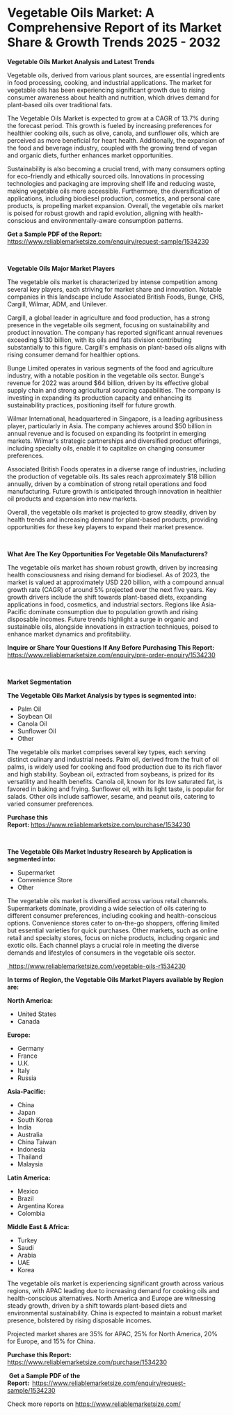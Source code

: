 <p><h1>Vegetable Oils Market: A Comprehensive Report of its Market Share & Growth Trends 2025 - 2032</h1></p><p><strong>Vegetable Oils Market Analysis and Latest Trends</strong></p>
<p><p>Vegetable oils, derived from various plant sources, are essential ingredients in food processing, cooking, and industrial applications. The market for vegetable oils has been experiencing significant growth due to rising consumer awareness about health and nutrition, which drives demand for plant-based oils over traditional fats. </p><p>The Vegetable Oils Market is expected to grow at a CAGR of 13.7% during the forecast period. This growth is fueled by increasing preferences for healthier cooking oils, such as olive, canola, and sunflower oils, which are perceived as more beneficial for heart health. Additionally, the expansion of the food and beverage industry, coupled with the growing trend of vegan and organic diets, further enhances market opportunities.</p><p>Sustainability is also becoming a crucial trend, with many consumers opting for eco-friendly and ethically sourced oils. Innovations in processing technologies and packaging are improving shelf life and reducing waste, making vegetable oils more accessible. Furthermore, the diversification of applications, including biodiesel production, cosmetics, and personal care products, is propelling market expansion. Overall, the vegetable oils market is poised for robust growth and rapid evolution, aligning with health-conscious and environmentally-aware consumption patterns.</p></p>
<p><strong>Get a Sample PDF of the Report:&nbsp;</strong> <a href="https://www.reliablemarketsize.com/enquiry/request-sample/1534230?utm_campaign=1897&utm_medium=2&utm_source=Github&utm_content=ia&utm_term=14022025&utm_id=vegetable-oils">https://www.reliablemarketsize.com/enquiry/request-sample/1534230</a></p>
<p>&nbsp;</p>
<p><strong>Vegetable Oils Major Market Players</strong></p>
<p><p>The vegetable oils market is characterized by intense competition among several key players, each striving for market share and innovation. Notable companies in this landscape include Associated British Foods, Bunge, CHS, Cargill, Wilmar, ADM, and Unilever.</p><p>Cargill, a global leader in agriculture and food production, has a strong presence in the vegetable oils segment, focusing on sustainability and product innovation. The company has reported significant annual revenues exceeding $130 billion, with its oils and fats division contributing substantially to this figure. Cargill's emphasis on plant-based oils aligns with rising consumer demand for healthier options.</p><p>Bunge Limited operates in various segments of the food and agriculture industry, with a notable position in the vegetable oils sector. Bunge's revenue for 2022 was around $64 billion, driven by its effective global supply chain and strong agricultural sourcing capabilities. The company is investing in expanding its production capacity and enhancing its sustainability practices, positioning itself for future growth.</p><p>Wilmar International, headquartered in Singapore, is a leading agribusiness player, particularly in Asia. The company achieves around $50 billion in annual revenue and is focused on expanding its footprint in emerging markets. Wilmar's strategic partnerships and diversified product offerings, including specialty oils, enable it to capitalize on changing consumer preferences.</p><p>Associated British Foods operates in a diverse range of industries, including the production of vegetable oils. Its sales reach approximately $18 billion annually, driven by a combination of strong retail operations and food manufacturing. Future growth is anticipated through innovation in healthier oil products and expansion into new markets.</p><p>Overall, the vegetable oils market is projected to grow steadily, driven by health trends and increasing demand for plant-based products, providing opportunities for these key players to expand their market presence.</p></p>
<p>&nbsp;</p>
<p><strong>What Are The Key Opportunities For Vegetable Oils Manufacturers?</strong></p>
<p><p>The vegetable oils market has shown robust growth, driven by increasing health consciousness and rising demand for biodiesel. As of 2023, the market is valued at approximately USD 220 billion, with a compound annual growth rate (CAGR) of around 5% projected over the next five years. Key growth drivers include the shift towards plant-based diets, expanding applications in food, cosmetics, and industrial sectors. Regions like Asia-Pacific dominate consumption due to population growth and rising disposable incomes. Future trends highlight a surge in organic and sustainable oils, alongside innovations in extraction techniques, poised to enhance market dynamics and profitability.</p></p>
<p><strong>Inquire or Share Your Questions If Any Before Purchasing This Report:</strong> <a href="https://www.reliablemarketsize.com/enquiry/pre-order-enquiry/1534230?utm_campaign=1897&utm_medium=2&utm_source=Github&utm_content=ia&utm_term=14022025&utm_id=vegetable-oils">https://www.reliablemarketsize.com/enquiry/pre-order-enquiry/1534230</a></p>
<p>&nbsp;</p>
<p><strong>Market Segmentation</strong></p>
<p><strong>The Vegetable Oils Market Analysis by types is segmented into:</strong></p>
<p><ul><li>Palm Oil</li><li>Soybean Oil</li><li>Canola Oil</li><li>Sunflower Oil</li><li>Other</li></ul></p>
<p><p>The vegetable oils market comprises several key types, each serving distinct culinary and industrial needs. Palm oil, derived from the fruit of oil palms, is widely used for cooking and food production due to its rich flavor and high stability. Soybean oil, extracted from soybeans, is prized for its versatility and health benefits. Canola oil, known for its low saturated fat, is favored in baking and frying. Sunflower oil, with its light taste, is popular for salads. Other oils include safflower, sesame, and peanut oils, catering to varied consumer preferences.</p></p>
<p><strong>Purchase this Report:&nbsp;</strong><a href="https://www.reliablemarketsize.com/purchase/1534230?utm_campaign=1897&utm_medium=2&utm_source=Github&utm_content=ia&utm_term=14022025&utm_id=vegetable-oils">https://www.reliablemarketsize.com/purchase/1534230</a></p>
<p>&nbsp;</p>
<p><strong>The Vegetable Oils Market Industry Research by Application is segmented into:</strong></p>
<p><ul><li>Supermarket</li><li>Convenience Store</li><li>Other</li></ul></p>
<p><p>The vegetable oils market is diversified across various retail channels. Supermarkets dominate, providing a wide selection of oils catering to different consumer preferences, including cooking and health-conscious options. Convenience stores cater to on-the-go shoppers, offering limited but essential varieties for quick purchases. Other markets, such as online retail and specialty stores, focus on niche products, including organic and exotic oils. Each channel plays a crucial role in meeting the diverse demands and lifestyles of consumers in the vegetable oils sector.</p></p>
<p><a href="https://www.reliablemarketsize.com/vegetable-oils-r1534230?utm_campaign=1897&utm_medium=2&utm_source=Github&utm_content=ia&utm_term=14022025&utm_id=vegetable-oils">&nbsp;https://www.reliablemarketsize.com/vegetable-oils-r1534230</a></p>
<p><strong>In terms of Region, the Vegetable Oils Market Players available by Region are:</strong></p>
<p>
    <p> <strong> North America: </strong>
        <ul>
            <li>United States</li>
            <li>Canada</li>
        </ul>
        </p> 
    <p> <strong> Europe: </strong>
        <ul>
            <li>Germany</li>
            <li>France</li>
            <li>U.K.</li>
            <li>Italy</li>
            <li>Russia</li>
        </ul>
        </p> 
    <p> <strong> Asia-Pacific: </strong>
        <ul>
            <li>China</li>
            <li>Japan</li>
            <li>South Korea</li>
            <li>India</li>
            <li>Australia</li>
            <li>China Taiwan</li>
            <li>Indonesia</li>
            <li>Thailand</li>
            <li>Malaysia</li>
        </ul>
        </p> 
    <p> <strong> Latin America: </strong>
        <ul>
            <li>Mexico</li>
            <li>Brazil</li>
            <li>Argentina Korea</li>
            <li>Colombia</li>
        </ul>
        </p> 
    <p> <strong> Middle East & Africa: </strong>
        <ul>
            <li>Turkey</li>
            <li>Saudi</li>
            <li>Arabia</li>
            <li>UAE</li>
            <li>Korea</li>
        </ul>
    </p>
    </p>
<p><p>The vegetable oils market is experiencing significant growth across various regions, with APAC leading due to increasing demand for cooking oils and health-conscious alternatives. North America and Europe are witnessing steady growth, driven by a shift towards plant-based diets and environmental sustainability. China is expected to maintain a robust market presence, bolstered by rising disposable incomes. </p><p>Projected market shares are 35% for APAC, 25% for North America, 20% for Europe, and 15% for China.</p></p>
<p><strong>Purchase this Report: </strong><a href="https://www.reliablemarketsize.com/purchase/1534230?utm_campaign=1897&utm_medium=2&utm_source=Github&utm_content=ia&utm_term=14022025&utm_id=vegetable-oils">https://www.reliablemarketsize.com/purchase/1534230</a></p>
<p>&nbsp;<strong>Get a Sample PDF of the Report:&nbsp;&nbsp;</strong><a href="https://www.reliablemarketsize.com/enquiry/request-sample/1534230?utm_campaign=1897&utm_medium=2&utm_source=Github&utm_content=ia&utm_term=14022025&utm_id=vegetable-oils">https://www.reliablemarketsize.com/enquiry/request-sample/1534230</a></p>
<p><strong></strong></p>
<p>Check more reports on <a href="https://www.reliablemarketsize.com/?utm_campaign=1897&utm_medium=2&utm_source=Github&utm_content=ia&utm_term=14022025&utm_id=vegetable-oils">https://www.reliablemarketsize.com/</a></p>